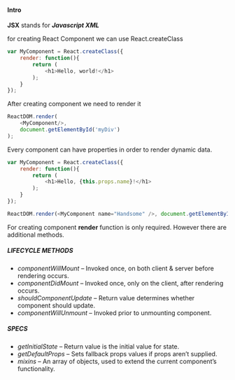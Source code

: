 #### Intro
**JSX** stands for **_Javascript XML_**

for creating React Component we can use React.createClass
```javascript
var MyComponent = React.createClass({
    render: function(){
        return (
            <h1>Hello, world!</h1>
        );
    }
});
``` 

After creating component we need to render it

```javascript
ReactDOM.render(
    <MyComponent/>,
    document.getElementById('myDiv')
);
```

Every component can have properties in order to render dynamic data.
```javascript
var MyComponent = React.createClass({
    render: function(){
        return (
            <h1>Hello, {this.props.name}!</h1>
        );
    }
});

ReactDOM.render(<MyComponent name="Handsome" />, document.getElementById('myDiv'));
```

For creating component **render** function is only required. However there are additional methods.
##### LIFECYCLE METHODS

- *componentWillMount* – Invoked once, on both client & server before rendering occurs.
- *componentDidMount* – Invoked once, only on the client, after rendering occurs.
- *shouldComponentUpdate* – Return value determines whether component should update.
- *componentWillUnmount* – Invoked prior to unmounting component.

##### SPECS

- *getInitialState* – Return value is the initial value for state.
- *getDefaultProps* – Sets fallback props values if props aren’t supplied.
- *mixins* – An array of objects, used to extend the current component’s functionality.